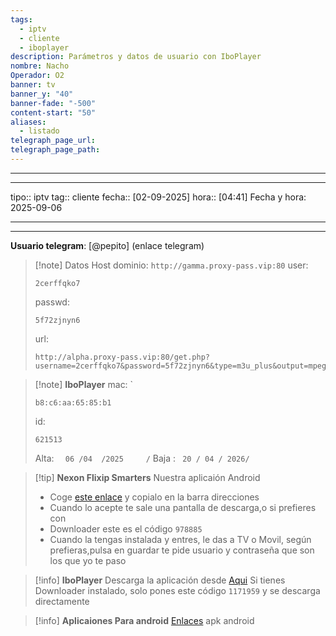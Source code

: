 ```yaml
---
tags:
  - iptv
  - cliente
  - iboplayer
description: Parámetros y datos de usuario con IboPlayer
nombre: Nacho
Operador: O2
banner: tv
banner_y: "40"
banner-fade: "-500"
content-start: "50"
aliases:
  - listado
telegraph_page_url:
telegraph_page_path:
---
```



---
---

tipo:: iptv
tag:: cliente
fecha:: [02-09-2025]
hora:: [04:41]
Fecha y hora: 2025-09-06

---
---




**Usuario telegram**: [@pepito] (enlace telegram)


>[!note] Datos Host
>dominio: `http://gamma.proxy-pass.vip:80`
>user:
>``` 
>2cerffqko7
>```
>passwd: 
>```
>5f72zjnyn6
>```
>url: 
>```
>http://alpha.proxy-pass.vip:80/get.php?username=2cerffqko7&password=5f72zjnyn6&type=m3u_plus&output=mpegts
>```


>[!note] **IboPlayer**
>mac: `
> ```
> b8:c6:aa:65:85:b1
> ``` 
>id:
>```
> 621513
> ```
> 
> Alta: `  06 /04  /2025     /` 
> Baja : ` 20 / 04 / 2026/`



>[!tip] **Nexon Flixip Smarters**
>Nuestra aplicaión Android
>- Coge [este enlace](http://sw-apps.net/sw_nexon/Android%20App/NEXON_FLIXIP_Smarters.apk) y copialo en la barra direcciones
>- Cuando lo acepte te sale una pantalla de descarga,o si prefieres con
>- Downloader este es el código `978885` 
>- Cuando la tengas instalada y entres, le das a TV o Movil, según prefieras,pulsa en guardar te pide usuario y contraseña que son los que yo te paso

>[!info] **IboPlayer**
>Descarga la aplicación desde  [Aqui](http://ibodesk.com/iboupdate.apk)
Si tienes Downloader instalado, solo pones este código  `1171959` y se descarga directamente


 >[!info] **Aplicaiones Para android**
 >[Enlaces](http://sw-apps.net/sw_nexon/Android%20App/NEXON-CODE-DOWNLOADER.txt) apk android
